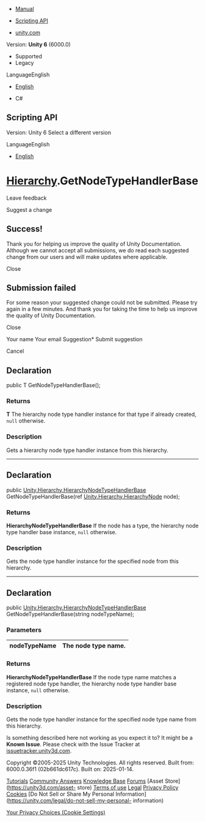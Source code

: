 [ ]()

  * [Manual](../Manual/index.html)
  * [Scripting API](../ScriptReference/index.html)

  * [unity.com](https://unity.com/)

Version: **Unity 6** (6000.0)

  * Supported
  * Legacy

LanguageEnglish

  * [English]()

  * C#

[ ](https://docs.unity3d.com)

## Scripting API

Version: Unity 6 Select a different version

LanguageEnglish

  * [English]()

#  [Hierarchy](Unity.Hierarchy.Hierarchy.html).GetNodeTypeHandlerBase

Leave feedback

Suggest a change

## Success!

Thank you for helping us improve the quality of Unity Documentation. Although
we cannot accept all submissions, we do read each suggested change from our
users and will make updates where applicable.

Close

## Submission failed

For some reason your suggested change could not be submitted. Please <a>try
again</a> in a few minutes. And thank you for taking the time to help us
improve the quality of Unity Documentation.

Close

Your name Your email Suggestion* Submit suggestion

Cancel

[ ]()

## Declaration

public T GetNodeTypeHandlerBase();

### Returns

**T** The hierarchy node type handler instance for that type if already
created, `null` otherwise.

### Description

Gets a hierarchy node type handler instance from this hierarchy.

* * *

## Declaration

public
[Unity.Hierarchy.HierarchyNodeTypeHandlerBase](Unity.Hierarchy.HierarchyNodeTypeHandlerBase.html)
GetNodeTypeHandlerBase(ref
[Unity.Hierarchy.HierarchyNode](Unity.Hierarchy.HierarchyNode.html) node);

### Returns

**HierarchyNodeTypeHandlerBase** If the node has a type, the hierarchy node
type handler base instance, `null` otherwise.

### Description

Gets the node type handler instance for the specified node from this
hierarchy.

* * *

## Declaration

public
[Unity.Hierarchy.HierarchyNodeTypeHandlerBase](Unity.Hierarchy.HierarchyNodeTypeHandlerBase.html)
GetNodeTypeHandlerBase(string nodeTypeName);

### Parameters

nodeTypeName | The node type name.  
---|---  
  
### Returns

**HierarchyNodeTypeHandlerBase** If the node type name matches a registered
node type handler, the hierarchy node type handler base instance, `null`
otherwise.

### Description

Gets the node type handler instance for the specified node type name from this
hierarchy.

Is something described here not working as you expect it to? It might be a
**Known Issue**. Please check with the Issue Tracker at
[issuetracker.unity3d.com](https://issuetracker.unity3d.com).

Copyright ©2005-2025 Unity Technologies. All rights reserved. Built from:
6000.0.36f1 (02b661dc617c). Built on: 2025-01-14.

[Tutorials](https://unity3d.com/learn) [Community
Answers](https://answers.unity3d.com) [Knowledge
Base](https://support.unity3d.com/hc/en-us)
[Forums](https://forum.unity3d.com) [Asset Store](https://unity3d.com/asset-
store) [Terms of use](https://docs.unity3d.com/Manual/TermsOfUse.html)
[Legal](https://unity.com/legal) [Privacy
Policy](https://unity.com/legal/privacy-policy)
[Cookies](https://unity.com/legal/cookie-policy) [Do Not Sell or Share My
Personal Information](https://unity.com/legal/do-not-sell-my-personal-
information)

[Your Privacy Choices (Cookie Settings)](javascript:void\(0\);)

